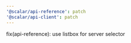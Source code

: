 ```yaml
---
'@scalar/api-reference': patch
'@scalar/api-client': patch
---
```


fix(api-reference): use listbox for server selector
